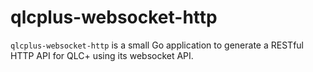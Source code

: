 # qlcplus-websocket-http

`qlcplus-websocket-http` is a small Go application to generate a RESTful HTTP API for QLC+ using its websocket API.
